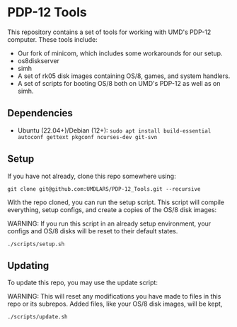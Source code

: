 # PDP-12 Tools
This repository contains a set of tools for working with UMD's PDP-12 computer. These tools include:
* Our fork of minicom, which includes some workarounds for our setup.
* os8diskserver
* simh
* A set of rk05 disk images containing OS/8, games, and system handlers.
* A set of scripts for booting OS/8 both on UMD's PDP-12 as well as on simh.

## Dependencies
* Ubuntu (22.04+)/Debian (12+): `sudo apt install build-essential autoconf gettext pkgconf ncurses-dev git-svn`

## Setup
If you have not already, clone this repo somewhere using:
```
git clone git@github.com:UMDLARS/PDP-12_Tools.git --recursive
```

With the repo cloned, you can run the setup script.
This script will compile everything, setup configs, and create a copies of the OS/8 disk images:

WARNING: If you run this script in an already setup environment, your configs and OS/8 disks will be reset to their default states.
```
./scripts/setup.sh
```

## Updating
To update this repo, you may use the update script:

WARNING: This will reset any modifications you have made to files in this repo or its subrepos. Added files, like your OS/8 disk images, will be kept,
```
./scripts/update.sh
```
